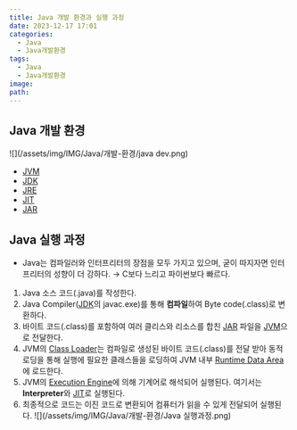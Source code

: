 ```yaml
---
title: Java 개발 환경과 실행 과정
date: 2023-12-17 17:01
categories:
  - Java
  - Java개발환경
tags:
  - Java
  - Java개발환경
image: 
path:
---
```


## Java 개발 환경
![](/assets/img/IMG/Java/개발-환경/java dev.png)
+ [JVM](https://sonjh919.github.io/posts/JVM)
+ [JDK](https://sonjh919.github.io/posts/JDK)
+ [JRE](https://sonjh919.github.io/posts/JRE)
+ [JIT](https://sonjh919.github.io/posts/JIT)
+ [JAR](https://sonjh919.github.io/posts/JAR)

## Java 실행 과정
+ Java는 컴파일러와 인터프리터의 장점을 모두 가지고 있으며, 굳이 따지자면 인터프리터의 성향이 더 강하다. → C보다 느리고 파이썬보다 빠르다.

1. Java 소스 코드(.java)를 작성한다.
2. Java Compiler([JDK](https://sonjh919.github.io/posts/JDK)의 javac.exe)를 통해 **컴파일**하여 Byte code(.class)로 변환하다.
3. 바이트 코드(.class)를 포함하여 여러 클리스와 리소스를 합친 [JAR](https://sonjh919.github.io/posts/JAR) 파일을 [JVM](https://sonjh919.github.io/posts/JVM)으로 전달한다.
4. JVM의 [Class Loader](https://sonjh919.github.io/posts/Class-Loader)는 컴파일로 생성된 바이트 코드(.class)를 전달 받아 동적 로딩을 통해 실행에 필요한 클래스들을 로딩하여 JVM 내부 [Runtime Data Area](https://sonjh919.github.io/posts/Runtime-Data-Area)에 로드한다.
5. JVM의 [Execution Engine](https://sonjh919.github.io/posts/Execution-Engine)에 의해 기계어로 해석되어 실행된다. 여기서는 **Interpreter**와 [JIT](https://sonjh919.github.io/posts/JIT)로 실행된다.
6. 최종적으로 코드는 이진 코드로 변환되어 컴퓨터가 읽을 수 있게 전달되어 실행된다.
![](/assets/img/IMG/Java/개발-환경/Java 실행과정.png)



